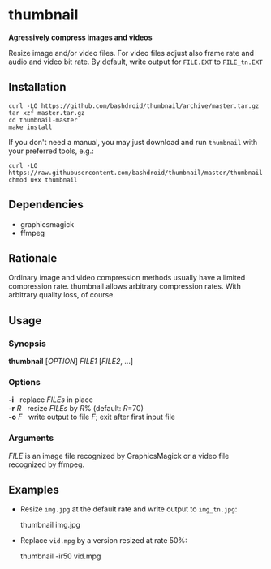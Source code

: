 # thumbnail
**Agressively compress images and videos**

Resize image and/or video files. For video files adjust also frame rate and audio and video bit rate. By default, write output for `FILE.EXT` to `FILE_tn.EXT`

## Installation
	curl -LO https://github.com/bashdroid/thumbnail/archive/master.tar.gz  
	tar xzf master.tar.gz  
	cd thumbnail-master  
	make install  

If you don't need a manual, you may just download and run `thumbnail` with your preferred tools, e.g.:  

	curl -LO https://raw.githubusercontent.com/bashdroid/thumbnail/master/thumbnail  
	chmod u+x thumbnail

## Dependencies
* graphicsmagick  
* ffmpeg

## Rationale
Ordinary image and video compression methods usually have a limited compression rate. thumbnail allows arbitrary compression rates. With arbitrary quality loss, of course.

## Usage
### Synopsis
**thumbnail** \[*OPTION*\] *FILE1* \[*FILE2*, ...\]

### Options
**-i**     &nbsp;&nbsp;replace *FILEs* in place  
**-r** *R*   &nbsp;&nbsp;resize *FILEs* by *R*% (default: *R*=70)  
**-o** *F*   &nbsp;&nbsp;write output to file *F*; exit after first input file

### Arguments
*FILE* is an image file recognized by GraphicsMagick or a video file recognized by ffmpeg.

## Examples
* Resize `img.jpg` at the default rate and write output to `img_tn.jpg`:  

    thumbnail img.jpg  

* Replace `vid.mpg` by a version resized at rate 50%:  

    thumbnail -ir50 vid.mpg
